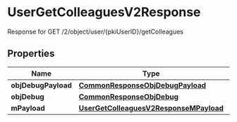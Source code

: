 

# UserGetColleaguesV2Response

Response for GET /2/object/user/{pkiUserID}/getColleagues

## Properties

| Name | Type | Description | Notes |
|------------ | ------------- | ------------- | -------------|
|**objDebugPayload** | [**CommonResponseObjDebugPayload**](CommonResponseObjDebugPayload.md) |  |  |
|**objDebug** | [**CommonResponseObjDebug**](CommonResponseObjDebug.md) |  |  [optional] |
|**mPayload** | [**UserGetColleaguesV2ResponseMPayload**](UserGetColleaguesV2ResponseMPayload.md) |  |  |



